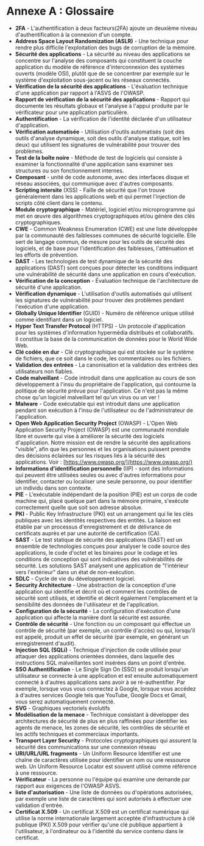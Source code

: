 # Annexe A : Glossaire

- **2FA** - L'authentification à deux facteurs(2FA) ajoute un deuxième niveau d'authentification à la connexion d'un compte.
- **Address Space Layout Randomization (ASLR)** - Une technique pour rendre plus difficile l'exploitation des bugs de corruption de la mémoire.
- **Sécurité des applications** - La sécurité au niveau des applications se concentre sur l'analyse des composants qui constituent la couche application du modèle de référence d'interconnexion des systèmes ouverts (modèle OSI), plutôt que de se concentrer par exemple sur le système d'exploitation sous-jacent ou les réseaux connectés.
- **Vérification de la sécurité des applications** - L'évaluation technique d'une application par rapport à l'ASVS de l'OWASP.
- **Rapport de vérification de la sécurité des applications** - Rapport qui documente les résultats globaux et l'analyse à l'appui produite par le vérificateur pour une application particulière.
- **Authentification** - La vérification de l'identité déclarée d'un utilisateur d'application.
- **Vérification automatisée** - Utilisation d'outils automatisés (soit des outils d'analyse dynamique, soit des outils d'analyse statique, soit les deux) qui utilisent les signatures de vulnérabilité pour trouver des problèmes.
- **Test de la boîte noire** - Méthode de test de logiciels qui consiste à examiner la fonctionnalité d'une application sans examiner ses structures ou son fonctionnement internes.
- **Composant** - unité de code autonome, avec des interfaces disque et réseau associées, qui communique avec d'autres composants.
- **Scripting intersite** (XSS) - Faille de sécurité que l'on trouve généralement dans les applications web et qui permet l'injection de scripts côté client dans le contenu.
- **Module cryptographique** - Matériel, logiciel et/ou microprogramme qui met en œuvre des algorithmes cryptographiques et/ou génère des clés cryptographiques.
- **CWE** - Common Weakness Enumeration (CWE) est une liste développée par la communauté des faiblesses communes de sécurité logicielle. Elle sert de langage commun, de mesure pour les outils de sécurité des logiciels, et de base pour l'identification des faiblesses, l'atténuation et les efforts de prévention.
- **DAST** - Les technologies de test dynamique de la sécurité des applications (DAST) sont conçues pour détecter les conditions indiquant une vulnérabilité de sécurité dans une application en cours d'exécution.
- **Vérification de la conception** - Évaluation technique de l'architecture de sécurité d'une application.
- **Vérification dynamique** - L'utilisation d'outils automatisés qui utilisent les signatures de vulnérabilité pour trouver des problèmes pendant l'exécution d'une application.
- **Globally Unique Identifier** (GUID) - Numéro de référence unique utilisé comme identifiant dans un logiciel.
- **Hyper Text Transfer Protocol** (HTTPS) - Un protocole d'application pour les systèmes d'information hypermédia distribués et collaboratifs. Il constitue la base de la communication de données pour le World Wide Web.
- **Clé codée en dur** - Clé cryptographique qui est stockée sur le système de fichiers, que ce soit dans le code, les commentaires ou les fichiers.
- **Validation des entrées** - La canonisation et la validation des entrées des utilisateurs non fiables.
- **Code malveillant** - Code introduit dans une application au cours de son développement à l'insu du propriétaire de l'application, qui contourne la politique de sécurité prévue pour l'application. Ce n'est pas la même chose qu'un logiciel malveillant tel qu'un virus ou un ver !
- **Malware** - Code exécutable qui est introduit dans une application pendant son exécution à l'insu de l'utilisateur ou de l'administrateur de l'application.
- **Open Web Application Security Project** (OWASP) - L'Open Web Application Security Project (OWASP) est une communauté mondiale libre et ouverte qui vise à améliorer la sécurité des logiciels d'application. Notre mission est de rendre la sécurité des applications "visible", afin que les personnes et les organisations puissent prendre des décisions éclairées sur les risques liés à la sécurité des applications. Voir : [https://www.owasp.org/](https://www.owasp.org/)
- **Informations d'identification personnelle** (IIP) - sont des informations qui peuvent être utilisées seules ou avec d'autres informations pour identifier, contacter ou localiser une seule personne, ou pour identifier un individu dans son contexte.
- **PIE** - L'exécutable indépendant de la position (PIE) est un corps de code machine qui, placé quelque part dans la mémoire primaire, s'exécute correctement quelle que soit son adresse absolue.
- **PKI** - Public Key Infrastructure (PKI) est un arrangement qui lie les clés publiques avec les identités respectives des entités. La liaison est établie par un processus d'enregistrement et de délivrance de certificats auprès et par une autorité de certification (CA).
- **SAST** - Le test statique de sécurité des applications (SAST) est un ensemble de technologies conçues pour analyser le code source des applications, le code d'octet et les binaires pour le codage et les conditions de conception qui sont indicatives des vulnérabilités de sécurité. Les solutions SAST analysent une application de "l'intérieur vers l'extérieur" dans un état de non-exécution.
- **SDLC** - Cycle de vie du développement logiciel.
- **Security Architecture** - Une abstraction de la conception d'une application qui identifie et décrit où et comment les contrôles de sécurité sont utilisés, et identifie et décrit également l'emplacement et la sensibilité des données de l'utilisateur et de l'application.
- **Configuration de la sécurité** - La configuration d'exécution d'une application qui affecte la manière dont la sécurité est assurée.
- **Contrôle de sécurité** - Une fonction ou un composant qui effectue un contrôle de sécurité (par exemple, un contrôle d'accès) ou qui, lorsqu'il est appelé, produit un effet de sécurité (par exemple, en générant un enregistrement d'audit).
- **Injection SQL (SQLi)** - Technique d'injection de code utilisée pour attaquer des applications orientées données, dans laquelle des instructions SQL malveillantes sont insérées dans un point d'entrée.
- **SSO Authentification** - Le Single Sign On (SSO) se produit lorsqu'un utilisateur se connecte à une application et est ensuite automatiquement connecté à d'autres applications sans avoir à se ré-authentifier. Par exemple, lorsque vous vous connectez à Google, lorsque vous accédez à d'autres services Google tels que YouTube, Google Docs et Gmail, vous serez automatiquement connecté.
- **SVG** - Graphiques vectoriels évolutifs
- **Modélisation de la menace** - Technique consistant à développer des architectures de sécurité de plus en plus raffinées pour identifier les agents de menace, les zones de sécurité, les contrôles de sécurité et les actifs techniques et commerciaux importants.
- **Transport Layer Security** - Protocoles cryptographiques qui assurent la sécurité des communications sur une connexion réseau
- **URI/URL/URL fragments** - Un Uniform Resource Identifier est une chaîne de caractères utilisée pour identifier un nom ou une ressource web. Un Uniform Resource Locator est souvent utilisé comme référence à une ressource.
- **Vérificateur** - La personne ou l'équipe qui examine une demande par rapport aux exigences de l'OWASP ASVS.
- **liste d'autorisation** - Une liste de données ou d'opérations autorisées, par exemple une liste de caractères qui sont autorisés à effectuer une validation d'entrée.
- **Certificat X.509** - Un certificat X.509 est un certificat numérique qui utilise la norme internationale largement acceptée d'infrastructure à clé publique (PKI) X.509 pour vérifier qu'une clé publique appartient à l'utilisateur, à l'ordinateur ou à l'identité du service contenu dans le certificat.
